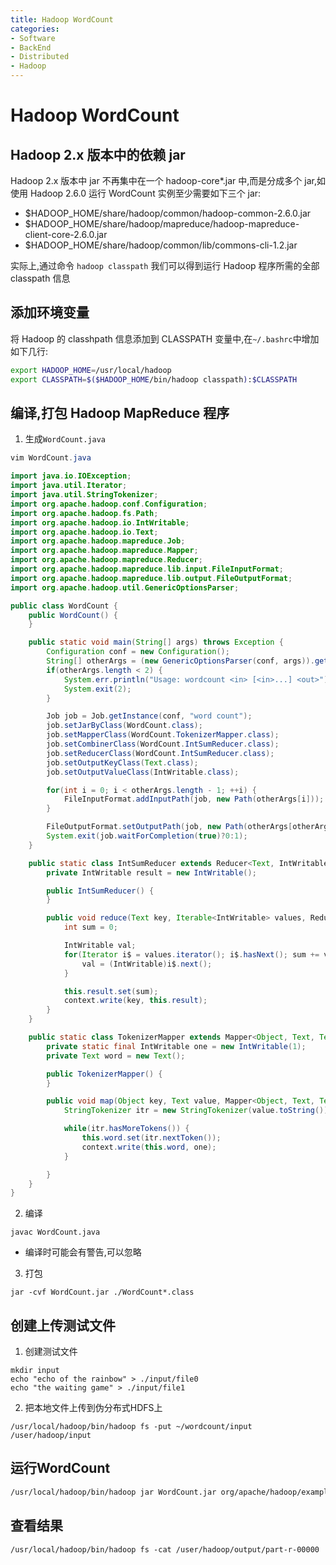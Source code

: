 ```yaml
---
title: Hadoop WordCount
categories:
- Software
- BackEnd
- Distributed
- Hadoop
---
```

# Hadoop WordCount

## Hadoop 2.x 版本中的依赖 jar

Hadoop 2.x 版本中 jar 不再集中在一个 hadoop-core*.jar 中,而是分成多个 jar,如使用 Hadoop 2.6.0 运行 WordCount 实例至少需要如下三个 jar:

- $HADOOP_HOME/share/hadoop/common/hadoop-common-2.6.0.jar
- $HADOOP_HOME/share/hadoop/mapreduce/hadoop-mapreduce-client-core-2.6.0.jar
- $HADOOP_HOME/share/hadoop/common/lib/commons-cli-1.2.jar

实际上,通过命令 `hadoop classpath` 我们可以得到运行 Hadoop 程序所需的全部 classpath 信息

## 添加环境变量

将 Hadoop 的 classhpath 信息添加到 CLASSPATH 变量中,在`~/.bashrc`中增加如下几行:

```bash
export HADOOP_HOME=/usr/local/hadoop
export CLASSPATH=$($HADOOP_HOME/bin/hadoop classpath):$CLASSPATH
```

## 编译,打包 Hadoop MapReduce 程序

1. 生成`WordCount.java`

```java
vim WordCount.java

import java.io.IOException;
import java.util.Iterator;
import java.util.StringTokenizer;
import org.apache.hadoop.conf.Configuration;
import org.apache.hadoop.fs.Path;
import org.apache.hadoop.io.IntWritable;
import org.apache.hadoop.io.Text;
import org.apache.hadoop.mapreduce.Job;
import org.apache.hadoop.mapreduce.Mapper;
import org.apache.hadoop.mapreduce.Reducer;
import org.apache.hadoop.mapreduce.lib.input.FileInputFormat;
import org.apache.hadoop.mapreduce.lib.output.FileOutputFormat;
import org.apache.hadoop.util.GenericOptionsParser;

public class WordCount {
    public WordCount() {
    }

    public static void main(String[] args) throws Exception {
        Configuration conf = new Configuration();
        String[] otherArgs = (new GenericOptionsParser(conf, args)).getRemainingArgs();
        if(otherArgs.length < 2) {
            System.err.println("Usage: wordcount <in> [<in>...] <out>");
            System.exit(2);
        }

        Job job = Job.getInstance(conf, "word count");
        job.setJarByClass(WordCount.class);
        job.setMapperClass(WordCount.TokenizerMapper.class);
        job.setCombinerClass(WordCount.IntSumReducer.class);
        job.setReducerClass(WordCount.IntSumReducer.class);
        job.setOutputKeyClass(Text.class);
        job.setOutputValueClass(IntWritable.class);

        for(int i = 0; i < otherArgs.length - 1; ++i) {
            FileInputFormat.addInputPath(job, new Path(otherArgs[i]));
        }

        FileOutputFormat.setOutputPath(job, new Path(otherArgs[otherArgs.length - 1]));
        System.exit(job.waitForCompletion(true)?0:1);
    }

    public static class IntSumReducer extends Reducer<Text, IntWritable, Text, IntWritable> {
        private IntWritable result = new IntWritable();

        public IntSumReducer() {
        }

        public void reduce(Text key, Iterable<IntWritable> values, Reducer<Text, IntWritable, Text, IntWritable>.Context context) throws IOException, InterruptedException {
            int sum = 0;

            IntWritable val;
            for(Iterator i$ = values.iterator(); i$.hasNext(); sum += val.get()) {
                val = (IntWritable)i$.next();
            }

            this.result.set(sum);
            context.write(key, this.result);
        }
    }

    public static class TokenizerMapper extends Mapper<Object, Text, Text, IntWritable> {
        private static final IntWritable one = new IntWritable(1);
        private Text word = new Text();

        public TokenizerMapper() {
        }

        public void map(Object key, Text value, Mapper<Object, Text, Text, IntWritable>.Context context) throws IOException, InterruptedException {
            StringTokenizer itr = new StringTokenizer(value.toString());

            while(itr.hasMoreTokens()) {
                this.word.set(itr.nextToken());
                context.write(this.word, one);
            }

        }
    }
}
```

2. 编译

```shell
javac WordCount.java
```

- 编译时可能会有警告,可以忽略

3. 打包

```shell
jar -cvf WordCount.jar ./WordCount*.class
```

## 创建上传测试文件

1. 创建测试文件

```shell
mkdir input
echo "echo of the rainbow" > ./input/file0
echo "the waiting game" > ./input/file1
```

2. 把本地文件上传到伪分布式HDFS上

```shell
/usr/local/hadoop/bin/hadoop fs -put ~/wordcount/input /user/hadoop/input
```

## 运行WordCount

```bash
/usr/local/hadoop/bin/hadoop jar WordCount.jar org/apache/hadoop/examples/WordCount input output
```

## 查看结果

```
/usr/local/hadoop/bin/hadoop fs -cat /user/hadoop/output/part-r-00000
```